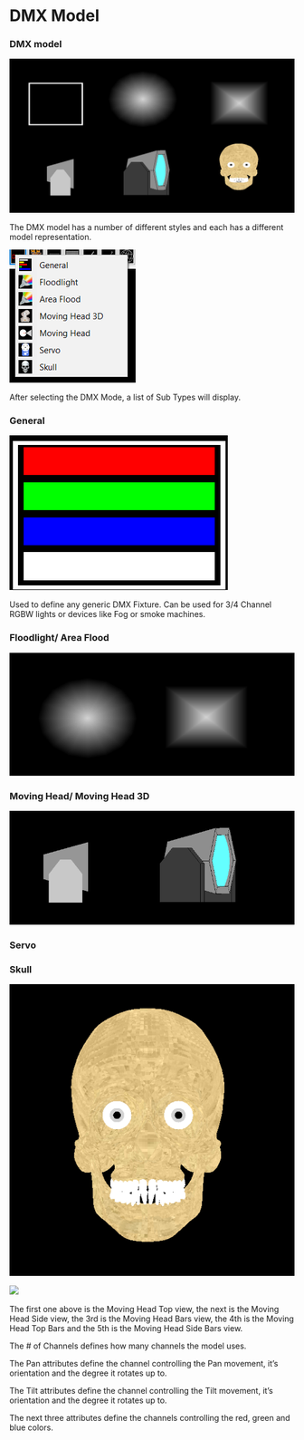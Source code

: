 # DMX Model

### **DMX model**

![DMX Model Types](<../../../.gitbook/assets/image (141).png>)

The DMX model has a number of different styles and each has a different model representation.

![](<../../../.gitbook/assets/image (140).png>)

After selecting the DMX Mode, a list of Sub Types will display.

### General

![](<../../../.gitbook/assets/image (152).png>)

Used to define any generic DMX Fixture. Can be used for 3/4 Channel RGBW lights or devices like Fog or smoke machines.

### Floodlight/ Area Flood

![](<../../../.gitbook/assets/image (130).png>)



### Moving Head/ Moving Head 3D

![](<../../../.gitbook/assets/image (161).png>)

### Servo



### Skull

![](<../../../.gitbook/assets/image (132).png>)

![](https://lh6.googleusercontent.com/hlnUZs3u3o71gEP6yLTPvw3MJz7G5WK0cAh9n-ekW-Y9NqSVLqzMz6OAA2xk4UepfurpVYtx3\_8dGC1PKmy1uZd\_PRbR7yAhd0l\_5-FP-OCJB5VZOlx7CVRPo8H6Gh25q5xTGbiZ)

The first one above is the Moving Head Top view, the next is the Moving Head Side view, the 3rd is the Moving Head Bars view, the 4th is the Moving Head Top Bars and the 5th is the Moving Head Side Bars view.

The # of Channels defines how many channels the model uses.

The Pan attributes define the channel controlling the Pan movement, it’s orientation and the degree it rotates up to.

The Tilt attributes define the channel controlling the Tilt movement, it’s orientation and the degree it rotates up to.

The next three attributes define the channels controlling the red, green and blue colors.
